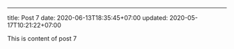 ---
title: Post 7
date: 2020-06-13T18:35:45+07:00
updated: 2020-05-17T10:21:22+07:00

This is content of post 7